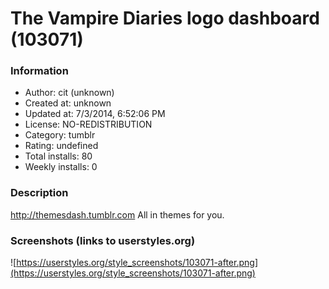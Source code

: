 # The Vampire Diaries logo dashboard (103071)

### Information
- Author: cit (unknown)
- Created at: unknown
- Updated at: 7/3/2014, 6:52:06 PM
- License: NO-REDISTRIBUTION
- Category: tumblr
- Rating: undefined
- Total installs: 80
- Weekly installs: 0


### Description
http://themesdash.tumblr.com 
All in themes for you.


### Screenshots (links to userstyles.org)
![https://userstyles.org/style_screenshots/103071-after.png](https://userstyles.org/style_screenshots/103071-after.png)


